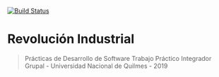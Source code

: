 [![Build Status](https://travis-ci.org/PracticaDS/pdes-tp-3pines.svg?branch=master)](https://travis-ci.org/PracticaDS/pdes-tp-3pines)

# Revolución Industrial

> Prácticas de Desarrollo de Software
> Trabajo Práctico Integrador Grupal - Universidad Nacional de Quilmes - 2019